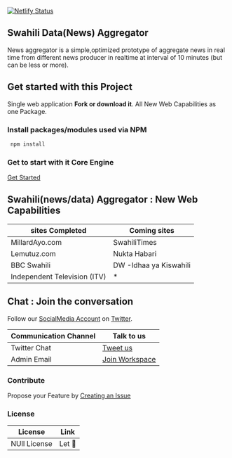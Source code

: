 [![Netlify Status](https://api.netlify.com/api/v1/badges/842b447a-4bdc-48a3-b59f-9c5bb3734a73/deploy-status)](https://app.netlify.com/sites/dataggrigator/deploys)
## Swahili Data(News) Aggregator

News aggregator is a simple,optimized prototype of aggregate news in real time from different news producer in realtime at interval of 10 minutes (but can be less or more).


## Get started with this Project 

Single web application  **Fork or download it**. All New Web Capabilities as one Package.

### Install packages/modules used via NPM

```bash
 npm install
```

### Get to start with it Core Engine 

[Get Started](https://github.com/Kijacode/SwahiliAggregator-Core)


## Swahili(news/data) Aggregator : New Web Capabilities

| sites Completed | Coming sites |
| --- | --- |
| MillardAyo.com | SwahiliTimes | 
Lemutuz.com | Nukta Habari | 
| BBC Swahili | DW -Idhaa ya Kiswahili | 
| Independent Television (ITV) |  * | 



## Chat : Join the conversation 

Follow our [SocialMedia Account](https://twitter.com/Kijacode) on [Twitter](https://twitter.com/Kijacode).  

| Communication Channel | Talk to us |
| --- | --- |
| Twitter Chat | [Tweet us](https://twitter.com/Kijacode) |
| Admin Email | [Join Workspace](kijadanford@gmail.com) |



### Contribute
Propose your Feature by [Creating an Issue](https://github.com/Kijacode/NewsAggregator/issues)

### License
| License | Link |
| --- | --- |
| NUll License | Let 🤴 |

